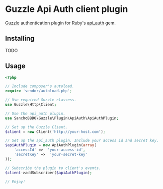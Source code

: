 Guzzle Api Auth client plugin
=============================

[Guzzle](http://guzzlephp.org/) authentication plugin for Ruby's [api_auth](https://github.com/mgomes/api_auth) gem.

Installing
----------

TODO

Usage
-----

```php
<?php

// Include composer's autoload.
require 'vendor/autoload.php';

// Use required Guzzle classess.
use Guzzle\Http\Client;

// Use the api_auth plugin.
use SanchoBBDO\Guzzle\Plugin\ApiAuth\ApiAuthPlugin;

// Set up the Guzzle Client.
$client = new Client('http://your-host.com');

// Set up the api_auth plugin. Include your access id and secret key.
$apiAuthPlugin = new ApiAuthPlugin(array(
    'accessId' =>  'your-access-id',
    'secretKey' =>  'your-secret-key'
));

// Subscribe the plugin to client's events.
$client->addSubscriber($apiAuthPlugin);

// Enjoy!
```
